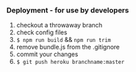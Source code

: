 ### Deployment - for use by developers
1. checkout a throwaway branch  
2. check config files
3. `$ npm run build` && `npm run trim` 
4. remove bundle.js from the .gitignore
5. commit your changes
6. `$ git push heroku branchname:master`  
